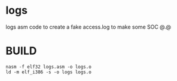 # logs
logs asm code to create a fake access.log to make some SOC @.@

# BUILD
```shell
nasm -f elf32 logs.asm -o logs.o
ld -m elf_i386 -s -o logs logs.o
```
